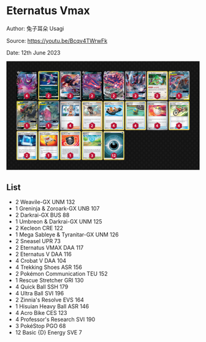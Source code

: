 # Eternatus Vmax

Author: 兔子耳朵 Usagi

Source: <https://youtu.be/Bcqv4TWrwFk>

Date: 12th June 2023

![decklist](../../images/SVI/Eternatus%20Vmax/3-%20Eternatus%20Vmax.png)

## List

* 2 Weavile-GX UNM 132
* 1 Greninja & Zoroark-GX UNB 107
* 2 Darkrai-GX BUS 88
* 1 Umbreon & Darkrai-GX UNM 125
* 2 Kecleon CRE 122
* 1 Mega Sableye & Tyranitar-GX UNM 126
* 2 Sneasel UPR 73
* 2 Eternatus VMAX DAA 117
* 2 Eternatus V DAA 116
* 4 Crobat V DAA 104
* 4 Trekking Shoes ASR 156
* 2 Pokémon Communication TEU 152
* 1 Rescue Stretcher GRI 130
* 4 Quick Ball SSH 179
* 4 Ultra Ball SVI 196
* 2 Zinnia's Resolve EVS 164
* 1 Hisuian Heavy Ball ASR 146
* 4 Acro Bike CES 123
* 4 Professor's Research SVI 190
* 3 PokéStop PGO 68
* 12 Basic {D} Energy SVE 7
